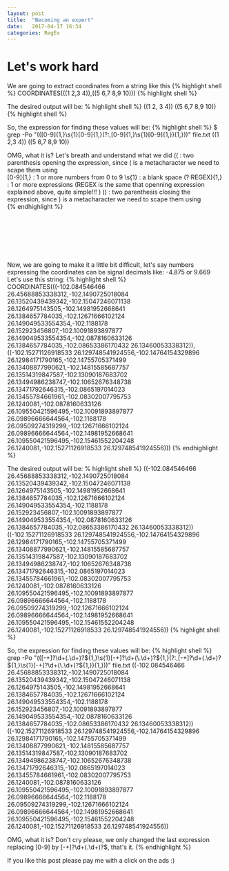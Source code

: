 ```yaml
---
layout: post
title:  "Becoming an expert"
date:   2017-04-17 16:34
categories: RegEx
---
```

# Let's work hard
We are going to extract coordinates from a string like this
{% highlight shell %}
COORDINATES(((1 2,3 4)),((5 6,7 8,9 10)))
{% highlight shell %}

The desired output will be:
% highlight shell %}
((1 2, 3 4))
((5 6,7 8,9 10))
{% highlight shell %}
 
So, the expression for finding these values will be:
{% highlight shell %}
$ grep -Po "\(\([0-9]{1,}\s{1}[0-9]{1,}(?:,[0-9]{1,}\s{1}[0-9]{1,}){1,}\)\)" file.txt
((1 2,3 4))
((5 6,7 8,9 10))

OMG, what it is? Let's breath and understand what we did
\(\(            : two parenthesis opening the expression, since ( is a metacharacter we need to scape them using \
[0-9]{1,}       : 1 or more numbers from 0 to 9
\s{1}           : a blank space
(?:REGEX){1,}   : 1 or more expressions (REGEX is the same that openning expression explained above, quite simple!!! )
\)\)            : two parenthesis closing the expression, since ) is a metacharacter we need to scape them using \
{% endhighlight %}

<script async src="//pagead2.googlesyndication.com/pagead/js/adsbygoogle.js"></script>
<!-- inferior -->
<ins class="adsbygoogle"
     style="display:inline-block;width:728px;height:90px"
     data-ad-client="ca-pub-5428825449848403"
     data-ad-slot="1328012179"></ins>
<script>
(adsbygoogle = window.adsbygoogle || []).push({});
</script>

Now, we are going to make it a little bit difficult, let's say numbers expressing the coordinates can be signal decimals like: -4.875 or 9.669
Let's use this string:
{% highlight shell %}
COORDINATES(((-102.084546466 26.45688853338312,-102.1490725018084 26.13520439439342,-102.15047246071138 26.1264975143505,-102.14981952668641 26.1384657784035,-102.12671666102124 26.149049533554354,-102.1188178 26.152923456807,-102.10091893897877 26.149049533554354,-102.0878160633126 26.1384657784035,-102.08653386170432 26.13460053338312)),((-102.15271126918533 26.129748541924556,-102.14764154329896 26.12984171790165,-102.14755705371499 26.13408877990621,-102.14815585687757 26.13514319847587,-102.13090187683702 26.13494986238747,-102.10652676348738 26.13471792646315,-102.0865197014023 26.13455784661961,-102.08302007795753 26.1240081,-102.0878160633126 26.109550421596495,-102.10091893897877 26.09896666644564,-102.1188178 26.09509274319299,-102.12671666102124 26.09896666644564,-102.14981952668641 26.109550421596495,-102.15461552204248 26.1240081,-102.15271126918533 26.129748541924556))) 
{% endhighlight %}

The desired output will be:
% highlight shell %}
((-102.084546466 26.45688853338312,-102.1490725018084 26.13520439439342,-102.15047246071138 26.1264975143505,-102.14981952668641 26.1384657784035,-102.12671666102124 26.149049533554354,-102.1188178 26.152923456807,-102.10091893897877 26.149049533554354,-102.0878160633126 26.1384657784035,-102.08653386170432 26.13460053338312))
((-102.15271126918533 26.129748541924556,-102.14764154329896 26.12984171790165,-102.14755705371499 26.13408877990621,-102.14815585687757 26.13514319847587,-102.13090187683702 26.13494986238747,-102.10652676348738 26.13471792646315,-102.0865197014023 26.13455784661961,-102.08302007795753 26.1240081,-102.0878160633126 26.109550421596495,-102.10091893897877 26.09896666644564,-102.1188178 26.09509274319299,-102.12671666102124 26.09896666644564,-102.14981952668641 26.109550421596495,-102.15461552204248 26.1240081,-102.15271126918533 26.129748541924556))
{% highlight shell %}

So, the expression for finding these values will be:
{% highlight shell %}
grep -Po "\(\([-+]?\d+(\.\d+)?${1,}\s{1}[-+]?\d+(\.\d+)?${1,}(?:,[-+]?\d+(\.\d+)?${1,}\s{1}[-+]?\d+(\.\d+)?${1,}){1,}\)\)" file.txt
((-102.084546466 26.45688853338312,-102.1490725018084 26.13520439439342,-102.15047246071138 26.1264975143505,-102.14981952668641 26.1384657784035,-102.12671666102124 26.149049533554354,-102.1188178 26.152923456807,-102.10091893897877 26.149049533554354,-102.0878160633126 26.1384657784035,-102.08653386170432 26.13460053338312))
((-102.15271126918533 26.129748541924556,-102.14764154329896 26.12984171790165,-102.14755705371499 26.13408877990621,-102.14815585687757 26.13514319847587,-102.13090187683702 26.13494986238747,-102.10652676348738 26.13471792646315,-102.0865197014023 26.13455784661961,-102.08302007795753 26.1240081,-102.0878160633126 26.109550421596495,-102.10091893897877 26.09896666644564,-102.1188178 26.09509274319299,-102.12671666102124 26.09896666644564,-102.14981952668641 26.109550421596495,-102.15461552204248 26.1240081,-102.15271126918533 26.129748541924556))

OMG, what it is? Don't cry please, we only changed the last expression replacing [0-9] by [-+]?\d+(\.\d+)?$, that's it.
{% endhighlight %}


If you like this post please pay me with a click on the ads :)

<script async src="//pagead2.googlesyndication.com/pagead/js/adsbygoogle.js"></script>
<!-- inferior -->
<ins class="adsbygoogle"
     style="display:inline-block;width:728px;height:90px"
     data-ad-client="ca-pub-5428825449848403"
     data-ad-slot="1328012179"></ins>
<script>
(adsbygoogle = window.adsbygoogle || []).push({});
</script>